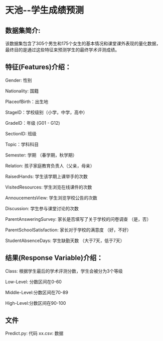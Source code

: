 # 天池--学生成绩预测

## 数据集简介: 
该数据集包含了305个男生和175个女生的基本情况和课堂课外表现的量化数据，最终目的是通过这些特征来预测学生的最终学术评测成绩。

## 特征(Features)介绍：
Gender: 性别

Nationality: 国籍

PlaceofBirth：出生地

StageID：学校级别（小学，中学，高中）

GradeID：年级 (G01 - G12)

SectionID: 班级

Topic：学科科目

Semester: 学期 （春学期，秋学期）

Relation: 孩子家庭教育负责人（父亲，母亲）

RaisedHands: 学生该学期上课举手的次数

VisitedResources: 学生浏览在线课件的次数

AnnoucementsView: 学生浏览学校公告的次数

Discussion: 学生参与课堂讨论的次数

ParentAnsweringSurvey: 家长是否填写了关于学校的问卷调查 （是，否）

ParentSchoolSatisfaction: 家长对于学校的满意度 （好，不好）

StudentAbsenceDays: 学生缺勤天数 （大于7天，低于7天）


## 结果(Response Variable)介绍：
Class: 根据学生最后的学术评测分数，学生会被分为3个等级 

Low-Level: 分数区间在0-60 

Middle-Level:分数区间在70-89 

High-Level:分数区间在90-100

## 文件
Predict.py: 代码
xx.csv: 数据

